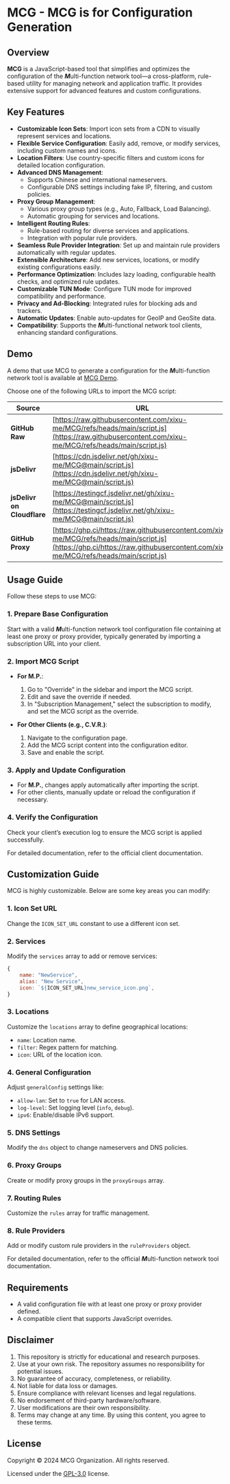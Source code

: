 # MCG - MCG is for Configuration Generation

## Overview

**MCG** is a JavaScript-based tool that simplifies and optimizes the configuration of the ***M***ulti-function network tool—a cross-platform, rule-based utility for managing network and application traffic. It provides extensive support for advanced features and custom configurations.

## Key Features

- **Customizable Icon Sets**: Import icon sets from a CDN to visually represent services and locations.
- **Flexible Service Configuration**: Easily add, remove, or modify services, including custom names and icons.
- **Location Filters**: Use country-specific filters and custom icons for detailed location configuration.
- **Advanced DNS Management**:
  - Supports Chinese and international nameservers.
  - Configurable DNS settings including fake IP, filtering, and custom policies.
- **Proxy Group Management**:
  - Various proxy group types (e.g., Auto, Fallback, Load Balancing).
  - Automatic grouping for services and locations.
- **Intelligent Routing Rules**:
  - Rule-based routing for diverse services and applications.
  - Integration with popular rule providers.
- **Seamless Rule Provider Integration**: Set up and maintain rule providers automatically with regular updates.
- **Extensible Architecture**: Add new services, locations, or modify existing configurations easily.
- **Performance Optimization**: Includes lazy loading, configurable health checks, and optimized rule updates.
- **Customizable TUN Mode**: Configure TUN mode for improved compatibility and performance.
- **Privacy and Ad-Blocking**: Integrated rules for blocking ads and trackers.
- **Automatic Updates**: Enable auto-updates for GeoIP and GeoSite data.
- **Compatibility**: Supports the ***M***ulti-functional network tool clients, enhancing standard configurations.

## Demo

A demo that use MCG to generate a configuration for the ***M***ulti-function network tool is available at [MCG Demo](https://github.com/user-attachments/assets/20f69597-f637-4198-86c9-b11a1a520ed3).

Choose one of the following URLs to import the MCG script:

| Source                    | URL |
| ------------------------- | --- |
| **GitHub Raw**            | [https://raw.githubusercontent.com/xixu-me/MCG/refs/heads/main/script.js](https://raw.githubusercontent.com/xixu-me/MCG/refs/heads/main/script.js) |
| **jsDelivr**              | [https://cdn.jsdelivr.net/gh/xixu-me/MCG@main/script.js](https://cdn.jsdelivr.net/gh/xixu-me/MCG@main/script.js) |
| **jsDelivr on Cloudflare**| [https://testingcf.jsdelivr.net/gh/xixu-me/MCG@main/script.js](https://testingcf.jsdelivr.net/gh/xixu-me/MCG@main/script.js) |
| **GitHub Proxy**          | [https://ghp.ci/https://raw.githubusercontent.com/xixu-me/MCG/refs/heads/main/script.js](https://ghp.ci/https://raw.githubusercontent.com/xixu-me/MCG/refs/heads/main/script.js) |

## Usage Guide

Follow these steps to use MCG:

### 1. Prepare Base Configuration

Start with a valid ***M***ulti-function network tool configuration file containing at least one proxy or proxy provider, typically generated by importing a subscription URL into your client.

### 2. Import MCG Script

- **For M.P.**:
  1. Go to "Override" in the sidebar and import the MCG script.
  2. Edit and save the override if needed.
  3. In "Subscription Management," select the subscription to modify, and set the MCG script as the override.
  
- **For Other Clients (e.g., C.V.R.)**:
  1. Navigate to the configuration page.
  2. Add the MCG script content into the configuration editor.
  3. Save and enable the script.

### 3. Apply and Update Configuration

- For **M.P.**, changes apply automatically after importing the script.
- For other clients, manually update or reload the configuration if necessary.

### 4. Verify the Configuration

Check your client’s execution log to ensure the MCG script is applied successfully.

For detailed documentation, refer to the official client documentation.

## Customization Guide

MCG is highly customizable. Below are some key areas you can modify:

### 1. **Icon Set URL**

Change the `ICON_SET_URL` constant to use a different icon set.

### 2. **Services**

Modify the `services` array to add or remove services:

```javascript
{
    name: "NewService",
    alias: "New Service",
    icon: `${ICON_SET_URL}new_service_icon.png`,
}
```

### 3. **Locations**

Customize the `locations` array to define geographical locations:

- `name`: Location name.
- `filter`: Regex pattern for matching.
- `icon`: URL of the location icon.

### 4. **General Configuration**

Adjust `generalConfig` settings like:

- `allow-lan`: Set to `true` for LAN access.
- `log-level`: Set logging level (`info`, `debug`).
- `ipv6`: Enable/disable IPv6 support.

### 5. **DNS Settings**

Modify the `dns` object to change nameservers and DNS policies.

### 6. **Proxy Groups**

Create or modify proxy groups in the `proxyGroups` array.

### 7. **Routing Rules**

Customize the `rules` array for traffic management.

### 8. **Rule Providers**

Add or modify custom rule providers in the `ruleProviders` object.

For detailed documentation, refer to the official ***M***ulti-function network tool documentation.

## Requirements

- A valid configuration file with at least one proxy or proxy provider defined.
- A compatible client that supports JavaScript overrides.

## Disclaimer

1. This repository is strictly for educational and research purposes.
2. Use at your own risk. The repository assumes no responsibility for potential issues.
3. No guarantee of accuracy, completeness, or reliability.
4. Not liable for data loss or damages.
5. Ensure compliance with relevant licenses and legal regulations.
6. No endorsement of third-party hardware/software.
7. User modifications are their own responsibility.
8. Terms may change at any time. By using this content, you agree to these terms.

## License

Copyright &copy; 2024 MCG Organization. All rights reserved.

Licensed under the [GPL-3.0](https://github.com/xixu-me/MCG/blob/main/LICENSE) license.  
